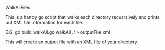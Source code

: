 WalkAllFiles

This is a handy go script that walks each directory recusrsively and prints out XML file information for each file.

E.G.
go build walkAll.go
walkAll ./ > outputFile.xml

This will create an output file with an XML file of your directory. 
